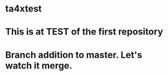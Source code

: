 # ta4xtest
# This is at TEST of the first repository
# Branch addition to master. Let's watch it merge.
